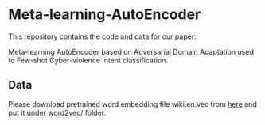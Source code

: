 # Meta-learning-AutoEncoder
This repository contains the code and data for our paper: <br/>

Meta-learning AutoEncoder based on Adversarial Domain Adaptation used to Few-shot Cyber-violence Intent classification. <br/>

## Data

Please download pretrained word embedding file wiki.en.vec from [here](https://dl.fbaipublicfiles.com/fasttext/vectors-wiki/wiki.en.vec) and put it under word2vec/ folder.
